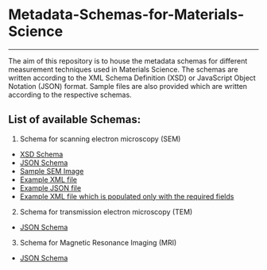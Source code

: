 # Metadata-Schemas-for-Materials-Science
*********************************************

The aim of this repository is to house the metadata schemas for different measurement techniques used in Materials Science. 
The schemas are written according to the XML Schema Definition (XSD) or JavaScript Object Notation (JSON) format.
Sample files are also provided which are written according to the respective schemas.

## List of available Schemas:

1. Schema for scanning electron microscopy (SEM)
  * [XSD Schema](SEM_Schema.xsd)
  * [JSON Schema](SEM_schema.json)
  * [Sample SEM Image](FeMoOx_AntiA_04_1k5x_CN.tif)
  * [Example XML file](SEM_example.xml)
  * [Example JSON file](SEM_JSON_example.json)
  * [Example XML file which is populated only with the required fields](SEM_example_minimum.xml)

  
2. Schema for transmission electron microscopy (TEM)
  * [JSON Schema](TEM_schema.json)

3. Schema for Magnetic Resonance Imaging (MRI)
  * [JSON Schema](MRI_schema.json)
